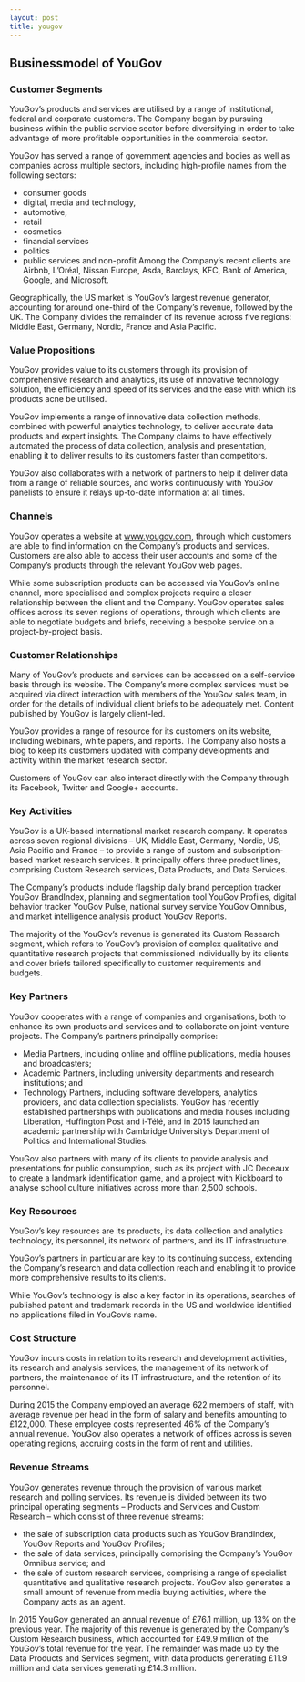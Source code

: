 ```yaml
---
layout: post
title: yougov
---
```


Businessmodel of YouGov
------------------------

### Customer Segments

YouGov’s products and services are utilised by a range of institutional, federal and corporate customers. The Company began by pursuing business within the public service sector before diversifying in order to take advantage of more profitable opportunities in the commercial sector.

YouGov has served a range of government agencies and bodies as well as companies across multiple sectors, including high-profile names from the following sectors:

 * consumer goods
* digital, media and technology,
* automotive,
* retail
* cosmetics
* financial services
* politics
* public services and non-profit
 Among the Company’s recent clients are Airbnb, L’Oréal, Nissan Europe, Asda, Barclays, KFC, Bank of America, Google, and Microsoft.

Geographically, the US market is YouGov’s largest revenue generator, accounting for around one-third of the Company’s revenue, followed by the UK. The Company divides the remainder of its revenue across five regions: Middle East, Germany, Nordic, France and Asia Pacific.

### Value Propositions

YouGov provides value to its customers through its provision of comprehensive research and analytics, its use of innovative technology solution, the efficiency and speed of its services and the ease with which its products acne be utilised.

YouGov implements a range of innovative data collection methods, combined with powerful analytics technology, to deliver accurate data products and expert insights. The Company claims to have effectively automated the process of data collection, analysis and presentation, enabling it to deliver results to its customers faster than competitors.

YouGov also collaborates with a network of partners to help it deliver data from a range of reliable sources, and works continuously with YouGov panelists to ensure it relays up-to-date information at all times.

### Channels

YouGov operates a website at www.yougov.com, through which customers are able to find information on the Company’s products and services. Customers are also able to access their user accounts and some of the Company’s products through the relevant YouGov web pages.

While some subscription products can be accessed via YouGov’s online channel, more specialised and complex projects require a closer relationship between the client and the Company. YouGov operates sales offices across its seven regions of operations, through which clients are able to negotiate budgets and briefs, receiving a bespoke service on a project-by-project basis.

### Customer Relationships

Many of YouGov’s products and services can be accessed on a self-service basis through its website. The Company’s more complex services must be acquired via direct interaction with members of the YouGov sales team, in order for the details of individual client briefs to be adequately met. Content published by YouGov is largely client-led.

YouGov provides a range of resource for its customers on its website, including webinars, white papers, and reports. The Company also hosts a blog to keep its customers updated with company developments and activity within the market research sector.

Customers of YouGov can also interact directly with the Company through its Facebook, Twitter and Google+ accounts.

### Key Activities

YouGov is a UK-based international market research company. It operates across seven regional divisions – UK, Middle East, Germany, Nordic, US, Asia Pacific and France – to provide a range of custom and subscription-based market research services. It principally offers three product lines, comprising Custom Research services, Data Products, and Data Services.

The Company’s products include flagship daily brand perception tracker YouGov BrandIndex, planning and segmentation tool YouGov Profiles, digital behavior tracker YouGov Pulse, national survey service YouGov Omnibus, and market intelligence analysis product YouGov Reports.

The majority of the YouGov’s revenue is generated its Custom Research segment, which refers to YouGov’s provision of complex qualitative and quantitative research projects that commissioned individually by its clients and cover briefs tailored specifically to customer requirements and budgets.

### Key Partners

YouGov cooperates with a range of companies and organisations, both to enhance its own products and services and to collaborate on joint-venture projects. The Company’s partners principally comprise:

 * Media Partners, including online and offline publications, media houses and broadcasters;
* Academic Partners, including university departments and research institutions; and
* Technology Partners, including software developers, analytics providers, and data collection specialists.
 YouGov has recently established partnerships with publications and media houses including Liberation, Huffington Post and i-Télé, and in 2015 launched an academic partnership with Cambridge University’s Department of Politics and International Studies.

YouGov also partners with many of its clients to provide analysis and presentations for public consumption, such as its project with JC Deceaux to create a landmark identification game, and a project with Kickboard to analyse school culture initiatives across more than 2,500 schools.

### Key Resources

YouGov’s key resources are its products, its data collection and analytics technology, its personnel, its network of partners, and its IT infrastructure.

YouGov’s partners in particular are key to its continuing success, extending the Company’s research and data collection reach and enabling it to provide more comprehensive results to its clients.

While YouGov’s technology is also a key factor in its operations, searches of published patent and trademark records in the US and worldwide identified no applications filed in YouGov’s name.

### Cost Structure

YouGov incurs costs in relation to its research and development activities, its research and analysis services, the management of its network of partners, the maintenance of its IT infrastructure, and the retention of its personnel.

During 2015 the Company employed an average 622 members of staff, with average revenue per head in the form of salary and benefits amounting to £122,000. These employee costs represented 46% of the Company’s annual revenue. YouGov also operates a network of offices across is seven operating regions, accruing costs in the form of rent and utilities.

### Revenue Streams

YouGov generates revenue through the provision of various market research and polling services. Its revenue is divided between its two principal operating segments – Products and Services and Custom Research – which consist of three revenue streams:

 * the sale of subscription data products such as YouGov BrandIndex, YouGov Reports and YouGov Profiles;
* the sale of data services, principally comprising the Company’s YouGov Omnibus service; and
* the sale of custom research services, comprising a range of specialist quantitative and qualitative research projects.
 YouGov also generates a small amount of revenue from media buying activities, where the Company acts as an agent.

In 2015 YouGov generated an annual revenue of £76.1 million, up 13% on the previous year. The majority of this revenue is generated by the Company’s Custom Research business, which accounted for £49.9 million of the YouGov’s total revenue for the year. The remainder was made up by the Data Products and Services segment, with data products generating £11.9 million and data services generating £14.3 million.
